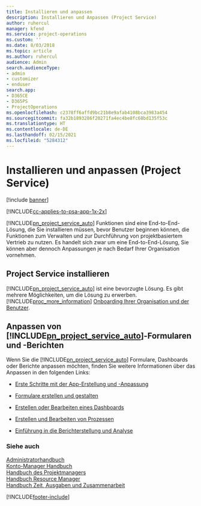 ```yaml
---
title: Installieren und anpassen
description: Installieren und Anpassen (Project Service)
author: ruhercul
manager: kfend
ms.service: project-operations
ms.custom: ''
ms.date: 8/03/2018
ms.topic: article
ms.author: ruhercul
audience: Admin
search.audienceType:
- admin
- customizer
- enduser
search.app:
- D365CE
- D365PS
- ProjectOperations
ms.openlocfilehash: c2378ff6affd9bc21b8e9afab4108bca3983a454
ms.sourcegitcommit: fa32b1893286f20271fa4ec4be8fc68bd135f53c
ms.translationtype: HT
ms.contentlocale: de-DE
ms.lasthandoff: 02/15/2021
ms.locfileid: "5284312"
---
```

# <a name="install-and-customize-project-service"></a>Installieren und anpassen (Project Service)

[!include [banner](../includes/psa-now-project-operations.md)]

[!INCLUDE[cc-applies-to-psa-app-1x-2x](../includes/cc-applies-to-psa-app-1x-2x.md)]

[!INCLUDE[pn_project_service_auto](../includes/pn-project-service-auto.md)] Funktionen sind eine End-to-End-Lösung, die Sie installieren müssen, bevor Benutzer beginnen können, die Funktionen zum Verwalten und zur Durchführung von projektbasiertem Vertrieb zu nutzen. Es handelt sich zwar um eine End-to-End-Lösung, Sie können aber dennoch Anpassungen je nach Bedarf Ihrer Organisation vornehmen.  
<!-- TODO: I expect to find the information on how to get and install this here. Please find that and add it here. Same for Project Service.--> 
  
## <a name="install-project-service"></a>Project Service installieren  
 [!INCLUDE[pn_project_service_auto](../includes/pn-project-service-auto.md)] ist eine bevorzugte Lösung. Es gibt mehrere Möglichkeiten, um die Lösung zu erwerben. [!INCLUDE[proc_more_information](../includes/proc-more-information.md)] [Onboarding Ihrer Organisation und der Benutzer](https://docs.microsoft.com/dynamics365/customerengagement/on-premises/admin/onboard-your-organization-and-users-to-dynamics-365-online).  
  
## <a name="customize-pn_project_service_auto-forms-and-reports"></a>Anpassen von [!INCLUDE[pn_project_service_auto](../includes/pn-project-service-auto.md)]-Formularen und -Berichten  
 Wenn Sie die [!INCLUDE[pn_project_service_auto](../includes/pn-project-service-auto.md)] Formulare, Dashboards oder Berichte anpassen möchten, finden Sie weitere Informationen über das Anpassen in den folgenden Links:  
  
- [Erste Schritte mit der App-Erstellung und -Anpassung](https://docs.microsoft.com/dynamics365/customerengagement/on-premises/customize/getting-started-customization)  
  
- [Formulare erstellen und gestalten](https://docs.microsoft.com/dynamics365/customerengagement/on-premises/customize/create-design-forms)  
  
- [Erstellen oder Bearbeiten eines Dashboards](https://docs.microsoft.com/dynamics365/customerengagement/on-premises/customize/create-edit-dashboards)  
  
- [Erstellen und Bearbeiten von Prozessen](https://docs.microsoft.com/dynamics365/customerengagement/on-premises/customize/guide-staff-through-common-tasks-processes)  
  
- [Einführung in die Berichterstellung und Analyse](https://docs.microsoft.com/dynamics365/customerengagement/on-premises/analytics/reporting-analytics-with-dynamics-365)  
  
### <a name="see-also"></a>Siehe auch  
 [Administratorhandbuch](../psa/admin-guide.md)   
 [Konto-Manager Handbuch](../psa/account-manager-guide.md)   
 [Handbuch des Projektmanagers](../psa/project-manager-guide.md)   
 [Handbuch Resource Manager](../psa/resource-manager-guide.md)   
 [Handbuch Zeit, Ausgaben und Zusammenarbeit](../psa/time-expense-collaboration-guide.md)


[!INCLUDE[footer-include](../includes/footer-banner.md)]